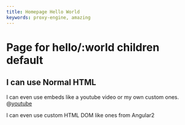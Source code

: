 ```yaml
---
title: Homepage Hello World
keywords: proxy-engine, amazing
---
```

<header-component></header-component>
# Page for hello/:world children default
<h2>I can use Normal HTML</h2>

I can even use embeds like a youtube video or my own custom ones.
@[youtube](lJIrF4YjHfQ)

I can even use custom HTML DOM like ones from Angular2

<login></login>
<footer-component></footer-component>
